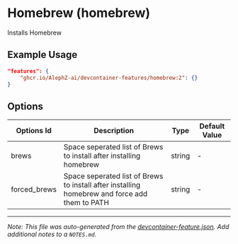 
# Homebrew (homebrew)

Installs Homebrew

## Example Usage

```json
"features": {
    "ghcr.io/AlephZ-ai/devcontainer-features/homebrew:2": {}
}
```

## Options

| Options Id | Description | Type | Default Value |
|-----|-----|-----|-----|
| brews | Space seperated list of Brews to install after installing homebrew | string | - |
| forced_brews | Space seperated list of Brews to install after installing homebrew and force add them to PATH | string | - |



---

_Note: This file was auto-generated from the [devcontainer-feature.json](https://github.com/AlephZ-ai/devcontainer-features/blob/main/.devcontainer/features/src/homebrew/devcontainer-feature.json).  Add additional notes to a `NOTES.md`._
